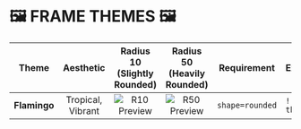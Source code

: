 # 🖼️ FRAME THEMES 🖼️

| Theme | Aesthetic | Radius 10 (Slightly Rounded) | Radius 50 (Heavily Rounded) | Requirement | Example Embed Snippet |
| :---: | :---: | :---: | :---: | :---: | :--- |
| **Flamingo** | Tropical, Vibrant | ![R10 Preview](https://github-avatar-frame-api.onrender.com/api/framed-avatar/octocat?theme=flamingo&size=80&canvas=dark&shape=rounded&radius=10) | ![R50 Preview](https://github-avatar-frame-api.onrender.com/api/framed-avatar/octocat?theme=flamingo&size=80&canvas=dark&shape=rounded&radius=50) | `shape=rounded` | `![Frame](https://.../user?theme=flamingo&shape=rounded&radius=50)` |
